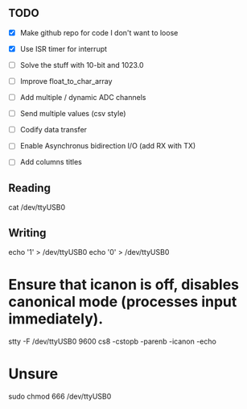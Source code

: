 ## TODO

- [x] Make github repo for code I don't want to loose
- [x] Use ISR timer for interrupt
- [ ] Solve the stuff with 10-bit and 1023.0
- [ ] Improve float_to_char_array
- [ ] Add multiple / dynamic ADC channels
- [ ] Send multiple values (csv style)
- [ ] Codify data transfer
- [ ] Enable Asynchronus bidirection I/O (add RX with TX)
- [ ] Add columns titles


## Reading

cat /dev/ttyUSB0

## Writing

echo '1' > /dev/ttyUSB0 
echo '0' > /dev/ttyUSB0

# Ensure that icanon is off, disables canonical mode (processes input immediately).

stty -F /dev/ttyUSB0 9600 cs8 -cstopb -parenb -icanon -echo

# Unsure

sudo chmod 666 /dev/ttyUSB0

